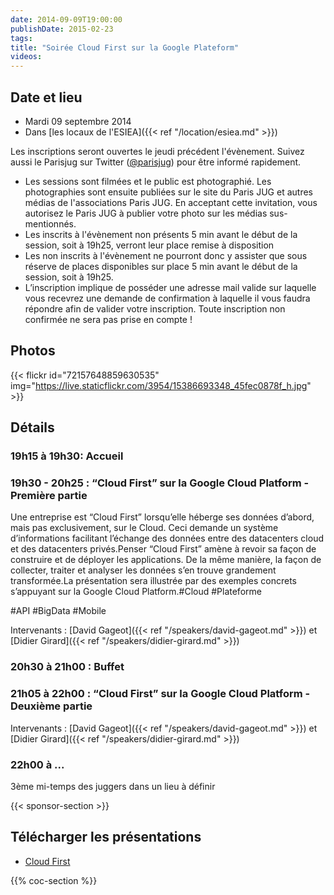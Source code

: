 ```yaml
---
date: 2014-09-09T19:00:00
publishDate: 2015-02-23
tags:
title: "Soirée Cloud First sur la Google Plateform"
videos:
---
```


## Date et lieu

- Mardi 09 septembre 2014
- Dans [les locaux de l'ESIEA]({{< ref "/location/esiea.md" >}})

Les inscriptions seront ouvertes le jeudi précédent l'évènement. Suivez aussi le Parisjug sur Twitter ([@parisjug](https://twitter.com/parisjug)) pour être informé rapidement.
- Les sessions sont filmées et le public est photographié. Les photographies sont ensuite publiées sur le site du Paris JUG et autres médias de l'associations Paris JUG. En acceptant cette invitation, vous autorisez le Paris JUG à publier votre photo sur les médias sus-mentionnés.
- Les inscrits à l'évènement non présents 5 min avant le début de la session, soit à 19h25, verront leur place remise à disposition
- Les non inscrits à l'évènement ne pourront donc y assister que sous réserve de places disponibles sur place 5 min avant le début de la session, soit à 19h25.
- L’inscription implique de posséder une adresse mail valide sur laquelle vous recevrez une demande de confirmation à laquelle il vous faudra répondre afin de valider votre inscription. Toute inscription non confirmée ne sera pas prise en compte !


## Photos

{{< flickr id="72157648859630535" img="https://live.staticflickr.com/3954/15386693348_45fec0878f_h.jpg" >}}


## Détails

### 19h15 à 19h30: Accueil

### 19h30 - 20h25 : “Cloud First” sur la Google Cloud Platform - Première partie

Une entreprise est “Cloud First” lorsqu’elle héberge ses données d’abord, mais pas exclusivement, sur le Cloud. Ceci demande un système d’informations facilitant l’échange des données entre des datacenters cloud et des datacenters privés.Penser “Cloud First” amène à revoir sa façon de construire et de déployer les applications. De la même manière, la façon de collecter, traiter et analyser les données s’en trouve grandement transformée.La présentation sera illustrée par des exemples concrets s’appuyant sur la Google Cloud Platform.#Cloud #Plateforme 

#API #BigData #Mobile

Intervenants : [David Gageot]({{< ref "/speakers/david-gageot.md" >}}) et [Didier Girard]({{< ref "/speakers/didier-girard.md" >}})


### 20h30 à 21h00 : Buffet


### 21h05 à 22h00 : “Cloud First” sur la Google Cloud Platform - Deuxième partie


Intervenants : [David Gageot]({{< ref "/speakers/david-gageot.md" >}}) et [Didier Girard]({{< ref "/speakers/didier-girard.md" >}})


### 22h00 à ...

3ème mi-temps des juggers dans un lieu à définir

{{< sponsor-section >}}

## Télécharger les présentations

- [Cloud First](CloudFirst-ParisJUG20140909.pdf)


{{% coc-section %}}
